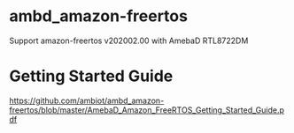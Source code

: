 # ambd_amazon-freertos
Support amazon-freertos v202002.00 with AmebaD RTL8722DM

# Getting Started Guide
https://github.com/ambiot/ambd_amazon-freertos/blob/master/AmebaD_Amazon_FreeRTOS_Getting_Started_Guide.pdf
